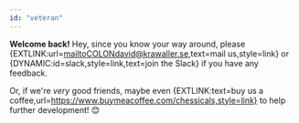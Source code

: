 ```yaml
---
id: "veteran"
---
```


<b>Welcome back!</b> Hey, since you know your way around, please {EXTLINK:url=mailtoCOLONdavid@krawaller.se,text=mail us,style=link} or {DYNAMIC:id=slack,style=link,text=join the Slack} if you have any feedback.

Or, if we're <em>very</em> good friends, maybe even {EXTLINK:text=buy us a coffee,url=https://www.buymeacoffee.com/chessicals,style=link} to help further development! 😊
